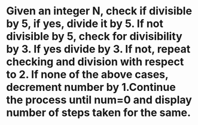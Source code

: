 # Given an integer N, check if divisible by 5, if yes, divide it by 5. If not divisible by 5, check for divisibility by 3. If yes divide by 3. If not, repeat checking and division with respect to 2. If none of the above cases, decrement number by 1.Continue the process until num=0 and display number of steps taken for the same.